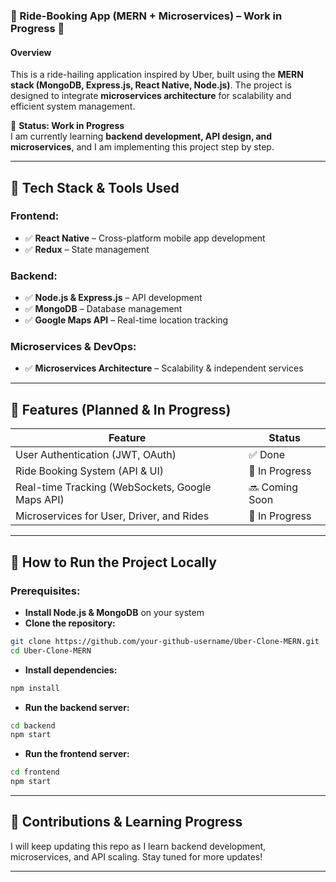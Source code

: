 ### 📌 Ride-Booking App (MERN + Microservices) – Work in Progress 🚀

#### **Overview**  
This is a ride-hailing application inspired by Uber, built using the **MERN stack (MongoDB, Express.js, React Native, Node.js)**. The project is designed to integrate **microservices architecture** for scalability and efficient system management.  

📢 **Status: Work in Progress**  
I am currently learning **backend development, API design, and microservices**, and I am implementing this project step by step.  

---

## **🫠 Tech Stack & Tools Used**  
### **Frontend:**  
- ✅ **React Native** – Cross-platform mobile app development  
- ✅ **Redux** – State management  

### **Backend:**  
- ✅ **Node.js & Express.js** – API development  
- ✅ **MongoDB** – Database management  
- ✅ **Google Maps API** – Real-time location tracking  

### **Microservices & DevOps:**  
- ✅ **Microservices Architecture** – Scalability & independent services  

---

## **📀 Features (Planned & In Progress)**  
| Feature                     | Status  |  
|-----------------------------|---------|  
| User Authentication (JWT, OAuth)  | ✅ Done |  
| Ride Booking System (API & UI) | 🚧 In Progress |  
| Real-time Tracking (WebSockets, Google Maps API) | 🔜 Coming Soon |  
| Microservices for User, Driver, and Rides | 🚧 In Progress |  

---

## **🚀 How to Run the Project Locally**  
### **Prerequisites:**  
- **Install Node.js & MongoDB** on your system  
- **Clone the repository:**  
```sh
git clone https://github.com/your-github-username/Uber-Clone-MERN.git
cd Uber-Clone-MERN
```
- **Install dependencies:**  
```sh
npm install
```
- **Run the backend server:**  
```sh
cd backend
npm start
```
- **Run the frontend server:**  
```sh
cd frontend
npm start
```

---

## **📝 Contributions & Learning Progress**  
I will keep updating this repo as I learn backend development, microservices, and API scaling. Stay tuned for more updates!  

---

